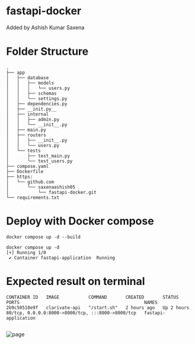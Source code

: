 # fastapi-docker

Added by Ashish Kumar Saxena

# Folder Structure

```
.
├── app
│   ├── database
│   │   ├── models
│   │   │   └── users.py
│   │   ├── schemas
│   │   └── settings.py
│   ├── dependencies.py
│   ├── __init.py__
│   ├── internal
│   │   ├── admin.py
│   │   └── __init__.py
│   ├── main.py
│   ├── routers
│   │   ├── __init__.py
│   │   └── users.py
│   └── tests
│       ├── test_main.py
│       └── test_users.py
├── compose.yaml
├── Dockerfile
├── https:
│   └── github.com
│       └── saxenaashish05
│           └── fastapi-docker.git
└── requirements.txt

```
# Deploy with Docker compose

```
docker compose up -d --build

docker compose up -d
[+] Running 1/0
 ✔ Container fastapi-application  Running 
```
# Expected result on terminal
```
CONTAINER ID   IMAGE           COMMAND       CREATED       STATUS       PORTS                                               NAMES
2b9c50510e9f   clarivate-api   "/start.sh"   2 hours ago   Up 2 hours   80/tcp, 0.0.0.0:8000->8000/tcp, :::8000->8000/tcp   fastapi-application


```
![page](backend.jpg)

